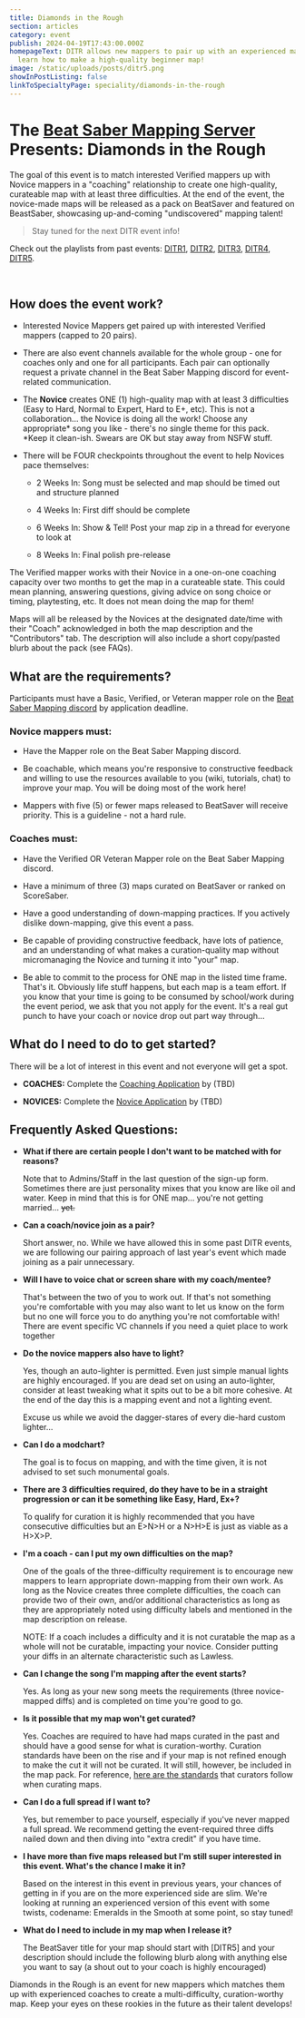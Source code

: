 ```yaml
---
title: Diamonds in the Rough
section: articles
category: event
publish: 2024-04-19T17:43:00.000Z
homepageText: DITR allows new mappers to pair up with an experienced mapper to
  learn how to make a high-quality beginner map!
image: /static/uploads/posts/ditr5.png
showInPostListing: false
linkToSpecialtyPage: speciality/diamonds-in-the-rough
---
```


# The [Beat Saber Mapping Server](https://discord.gg/ArT4BTQ) Presents: Diamonds in the Rough

The goal of this event is to match interested Verified mappers up with Novice mappers in a "coaching" relationship to create one high-quality, curateable map with at least three difficulties. At the end of the event, the novice-made maps will be released as a pack on BeatSaver and featured on BeastSaber, showcasing up-and-coming "undiscovered" mapping talent!

> Stay tuned for the next DITR event info!

Check out the playlists from past events: [DITR1](https://beatsaver.com/playlists/3977), [DITR2](https://beatsaver.com/playlists/5), [DITR3](https://beatsaver.com/playlists/542), [DITR4](https://beatsaver.com/playlists/5002), [DITR5](https://beatsaver.com/playlists/162036).

<br />

## How does the event work?

- Interested Novice Mappers get paired up with interested Verified mappers (capped to 20 pairs).

- There are also event channels available for the whole group - one for coaches only and one for all participants. Each pair can optionally request a private channel in the Beat Saber Mapping discord for event-related communication.

- The **Novice** creates ONE (1) high-quality map with at least 3 difficulties (Easy to Hard, Normal to Expert, Hard to E+, etc). This is not a collaboration… the Novice is doing all the work! Choose any appropriate\* song you like - there's no single theme for this pack.
  \
  \*Keep it clean-ish. Swears are OK but stay away from NSFW stuff.

- There will be FOUR checkpoints throughout the event to help Novices pace themselves:

  - 2 Weeks In: Song must be selected and map should be timed out and structure planned

  - 4 Weeks In: First diff should be complete

  - 6 Weeks In: Show & Tell! Post your map zip in a thread for everyone to look at

  - 8 Weeks In: Final polish pre-release

The Verified mapper works with their Novice in a one-on-one coaching capacity over two months to get the map in a curateable state. This could mean planning, answering questions, giving advice on song choice or timing, playtesting, etc. It does not mean doing the map for them!

Maps will all be released by the Novices at the designated date/time with their "Coach" acknowledged in both the map description and the "Contributors" tab. The description will also include a short copy/pasted blurb about the pack (see FAQs).

## What are the requirements?

Participants must have a Basic, Verified, or Veteran mapper role on the [Beat Saber Mapping discord](https://discord.gg/ArT4BTQ) by application deadline.

### Novice mappers must:

- Have the Mapper role on the Beat Saber Mapping discord.

- Be coachable, which means you're responsive to constructive feedback and willing to use the resources available to you (wiki, tutorials, chat) to improve your map. You will be doing most of the work here!

- Mappers with five (5) or fewer maps released to BeatSaver will receive priority. This is a guideline - not a hard rule.

### Coaches must:

- Have the Verified OR Veteran Mapper role on the Beat Saber Mapping discord.

- Have a minimum of three (3) maps curated on BeatSaver or ranked on ScoreSaber.

- Have a good understanding of down-mapping practices. If you actively dislike down-mapping, give this event a pass.

- Be capable of providing constructive feedback, have lots of patience, and an understanding of what makes a curation-quality map without micromanaging the Novice and turning it into "your" map.

- Be able to commit to the process for ONE map in the listed time frame. That's it. Obviously life stuff happens, but each map is a team effort. If you know that your time is going to be consumed by school/work during the event period, we ask that you not apply for the event. It's a real gut punch to have your coach or novice drop out part way through...

## What do I need to do to get started?

There will be a lot of interest in this event and not everyone will get a spot.

- **COACHES:** Complete the [Coaching Application](https://forms.gle/o97UTYXsNEdRxzNW8) by (TBD)

- **NOVICES:** Complete the [Novice Application](https://forms.gle/2ToZ4LnWMEnj7mNW8) by (TBD)

## Frequently Asked Questions:

- **What if there are certain people I don't want to be matched with for reasons?**

  Note that to Admins/Staff in the last question of the sign-up form. Sometimes there are just personality mixes that you know are like oil and water. Keep in mind that this is for ONE map… you're not getting married… ~~yet.~~

- **Can a coach/novice join as a pair?**

  Short answer, no. While we have allowed this in some past DITR events, we are following our pairing approach of last year's event which made joining as a pair unnecessary.

- **Will I have to voice chat or screen share with my coach/mentee?**

  That's between the two of you to work out. If that's not something you're comfortable with you may also want to let us know on the form but no one will force you to do anything you're not comfortable with! There are event specific VC channels if you need a quiet place to work together

- **Do the novice mappers also have to light?**

  Yes, though an auto-lighter is permitted. Even just simple manual lights are highly encouraged. If you are dead set on using an auto-lighter, consider at least tweaking what it spits out to be a bit more cohesive. At the end of the day this is a mapping event and not a lighting event.

  Excuse us while we avoid the dagger-stares of every die-hard custom lighter…

- **Can I do a modchart?**

  The goal is to focus on mapping, and with the time given, it is not advised to set such monumental goals.

- **There are 3 difficulties required, do they have to be in a straight progression or can it be something like Easy, Hard, Ex+?**

  To qualify for curation it is highly recommended that you have consecutive difficulties but an E>N>H or a N>H>E is just as viable as a H>X>P.

- **I'm a coach - can I put my own difficulties on the map?**

  One of the goals of the three-difficulty requirement is to encourage new mappers to learn appropriate down-mapping from their own work. As long as the Novice creates three complete difficulties, the coach can provide two of their own, and/or additional characteristics as long as they are appropriately noted using difficulty labels and mentioned in the map description on release.

  NOTE: If a coach includes a difficulty and it is not curatable the map as a whole will not be curatable, impacting your novice. Consider putting your diffs in an alternate characteristic such as Lawless.

- **Can I change the song I'm mapping after the event starts?**

  Yes. As long as your new song meets the requirements (three novice-mapped diffs) and is completed on time you're good to go.

- **Is it possible that my map won't get curated?**

  Yes. Coaches are required to have had maps curated in the past and should have a good sense for what is curation-worthy. Curation standards have been on the rise and if your map is not refined enough to make the cut it will not be curated. It will still, however, be included in the map pack. For reference, [here are the standards](/curation) that curators follow when curating maps.

- **Can I do a full spread if I want to?**

  Yes, but remember to pace yourself, especially if you've never mapped a full spread. We recommend getting the event-required three diffs nailed down and then diving into "extra credit" if you have time.

- **I have more than five maps released but I'm still super interested in this event. What's the chance I make it in?**

  Based on the interest in this event in previous years, your chances of getting in if you are on the more experienced side are slim. We're looking at running an experienced version of this event with some twists, codename: Emeralds in the Smooth at some point, so stay tuned!

- **What do I need to include in my map when I release it?**

  The BeatSaver title for your map should start with [DITR5] and your description should include the following blurb along with anything else you want to say (a shout out to your coach is highly encouraged)

Diamonds in the Rough is an event for new mappers which matches them up with experienced coaches to create a multi-difficulty, curation-worthy map. Keep your eyes on these rookies in the future as their talent develops!
